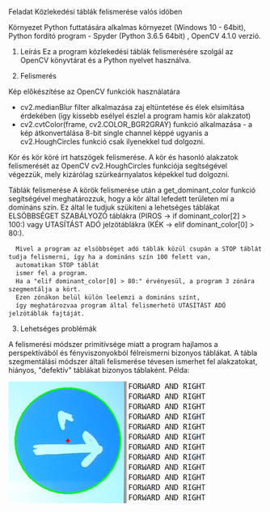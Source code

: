 Feladat
Közlekedési táblák felismerése valós idöben

Környezet
Python futtatására alkalmas környezet (Windows 10 - 64bit), Python fordító program - Spyder (Python 3.6.5 64bit) , OpenCV 4.1.0 verzió.

1. Leírás
Ez a program közlekedési táblák felismerésére szolgál az OpenCV könyvtárat és a Python nyelvet használva.

2. Felismerés
  
  Kép előkészítése az OpenCV funkciók használatára
  - cv2.medianBlur filter alkalmazása zaj eltüntetése és élek elsimítása érdekében (így kissebb esélyel észlel a program hamis kör alakzatot)
  - cv2.cvtColor(frame, cv2.COLOR_BGR2GRAY) funkció alkalmazása - a kép átkonvertálása 8-bit single channel képpé ugyanis a cv2.HoughCircles
    funkció csak ilyenekkel tud dolgozni.

  Kör és kör köré írt hatszögek felismerése.
      A kör és hasonló alakzatok felismerését az OpenCV cv2.HoughCircles funkciója segítségével végezzük, mely kizárólag szürkeárnyalatos 
      képekkel tud dolgozni.
      
   Táblák felismerése
      A körök felismerése után a get_dominant_color funkció segítségével meghatározzuk, hogy a kör által lefedett területen mi a
      domináns szín.
      Ez által le tudjuk szükiteni a lehetséges táblákat ELSÖBBSÉGET SZABÁLYOZÓ táblákra (PIROS -> if dominant_color[2] > 100:) vagy
      UTASÍTÁST ADÓ jelzötáblákra (KÉK -> elif dominant_color[0] > 80:). 
      
      Mivel a program az elsöbbséget adó táblák közül csupán a STOP táblát tudja felismerni, így ha a domináns szín 100 felett van,
      automatikan STOP táblát
      ismer fel a program.
      Ha a "elif dominant_color[0] > 80:" érvényesül, a program 3 zónára szegmentálja a kört. 
      Ezen zónákon belül külön leelemzi a domináns színt,
      így meghatározvaa program által felismerhetö UTASÍTÁST ADÓ jelzötáblák fajtáját.
      
3. Lehetséges problémák

A felismerési módszer primitívsége miatt a program hajlamos a perspektívából és fényviszonyokból félreismerni bizonyos táblákat.
A tábla szegmentálási módszer általi felismerése tévesen ismerhet fel alakzatokat, hiányos, "defektív" táblákat bizonyos táblaként.
Példa: 




![Screenshot](images/forwardandright_false.jpg)


